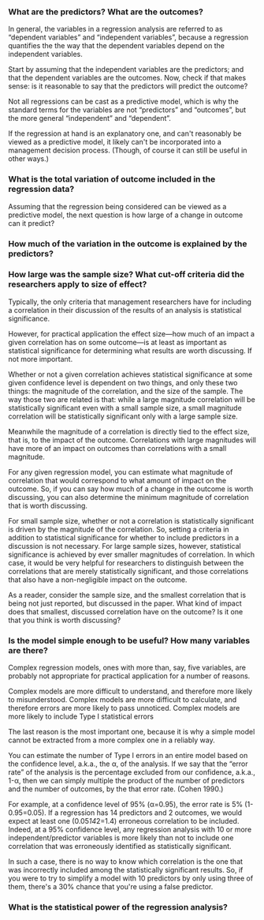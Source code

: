 



### What are the predictors? What are the outcomes?

In general, the variables in a regression analysis are referred to as “dependent variables” and “independent variables”, because a regression quantifies the the way that the dependent variables depend on the independent variables.

Start by assuming that the independent variables are the predictors; and that the dependent variables are the outcomes.  Now, check if that makes sense: is it reasonable to say that the predictors will predict the outcome?

Not all regressions can be cast as a predictive model, which is why the standard terms for the variables are not “predictors” and “outcomes”, but the more general “independent” and “dependent”.

If the regression at hand is an explanatory one, and can't reasonably be viewed as a predictive model, it likely can't be incorporated into a management decision process. (Though, of course it can still be useful in other ways.)

### What is the total variation of outcome included in the regression data?

Assuming that the regression being considered can be viewed as a predictive model, the next question is how large of a change in outcome can it predict?

### How much of the variation in the outcome is explained by the predictors?




### How large was the sample size? What cut-off criteria did the researchers apply to size of effect?

Typically, the only criteria that management researchers have for including a correlation in their discussion of the results of an analysis is statistical significance.

However, for practical application the effect size&mdash;how much of an impact a given correlation has on some outcome&mdash;is at least as important as statistical significance for determining what results are worth discussing.  If not more important.

Whether or not a given correlation achieves statistical significance at some given confidence level is dependent on two things, and only these two things: the magnitude of the correlation, and the size of the sample.  The way those two are related is that: while a large magnitude correlation will be statistically significant even with a small sample size, a small magnitude correlation will be statistically significant only with a large sample size.

Meanwhile the magnitude of a correlation is directly tied to the effect size, that is, to the impact of the outcome.  Correlations with large magnitudes will have more of an impact on outcomes than correlations with a small magnitude.

For any given regression model, you can estimate what magnitude of correlation that would correspond to what amount of impact on the outcome.  So, if you can say how much of a change in the outcome is worth discussing, you can also determine the minimum magnitude of correlation that is worth discussing.

For small sample size, whether or not a correlation is statistically significant is driven by the magnitude of the correlation.  So, setting a criteria in addition to statistical significance for whether to include predictors in a discussion is not necessary.  For large sample sizes, however, statistical significance is achieved by ever smaller magnitudes of correlation.  In which case, it would be very helpful for researchers to distinguish between the correlations that are merely statistically significant, and those correlations that also have a non-negligible impact on the outcome.

As a reader, consider the sample size, and the smallest correlation that is being not just reported, but discussed in the paper. What kind of impact does that smallest, discussed correlation have on the outcome? Is it one that you think is worth discussing?

### Is the model simple enough to be useful? How many variables are there?

Complex regression models, ones with more than, say, five variables, are probably not appropriate for practical application for a number of reasons.

Complex models are more difficult to understand, and therefore more likely to misunderstood.
Complex models are more difficult to calculate, and therefore errors are more likely to pass unnoticed.
Complex models are more likely to include Type I statistical errors

The last reason is the most important one, because it is why a simple model cannot be extracted from a more complex one in a reliably way.

You can estimate the number of Type I errors in an entire model based on the confidence level, a.k.a., the &alpha;, of the analysis.  If we say that the “error rate” of the analysis is the percentage excluded from our confidence, a.k.a., 1-&alpha;, then we can simply multiple the product of the number of predictors and the number of outcomes, by the that error rate. (Cohen 1990.)

For example, at a confidence level of 95% (&alpha;=0.95), the error rate is 5% (1-0.95=0.05).  If a regression has 14 predictors and 2 outcomes, we would expect at least one (0.05*14*2=1.4) erroneous correlation to be included.  Indeed, at a 95% confidence level, any regression analysis with 10 or more independent/predictor variables is more likely than not to include one correlation that was erroneously identified as statistically significant.

In such a case, there is no way to know which correlation is the one that was incorrectly included among the statistically significant results.  So, if you were to try to simplify a model with 10 predictors by only using three of them, there's a 30% chance that you're using a false predictor.

### What is the statistical power of the regression analysis?




